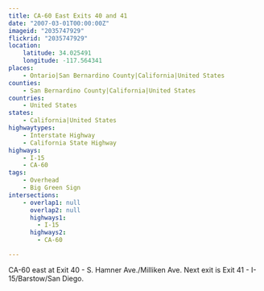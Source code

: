 ```yaml
---
title: CA-60 East Exits 40 and 41
date: "2007-03-01T00:00:00Z"
imageid: "2035747929"
flickrid: "2035747929"
location:
    latitude: 34.025491
    longitude: -117.564341
places:
    - Ontario|San Bernardino County|California|United States
counties:
    - San Bernardino County|California|United States
countries:
    - United States
states:
    - California|United States
highwaytypes:
    - Interstate Highway
    - California State Highway
highways:
    - I-15
    - CA-60
tags:
    - Overhead
    - Big Green Sign
intersections:
    - overlap1: null
      overlap2: null
      highways1:
        - I-15
      highways2:
        - CA-60

---
```

CA-60 east at Exit 40 - S. Hamner Ave./Milliken Ave.  Next exit is Exit 41 - I-15/Barstow/San Diego.